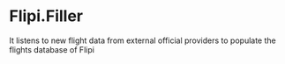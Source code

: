 # Flipi.Filler
It listens to new flight data from external official providers to populate the flights database of Flipi

